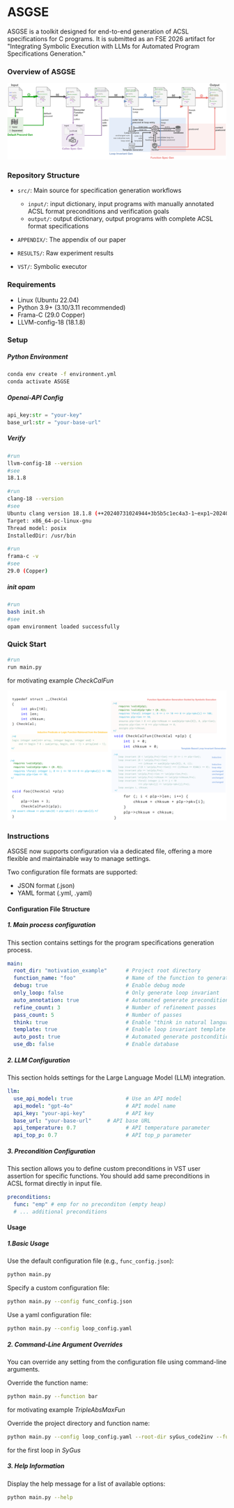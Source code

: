 # ASGSE

ASGSE is a toolkit designed for end-to-end generation of ACSL specifications for C programs. It is submitted as an FSE 2026 artifact for "Integrating Symbolic Execution with LLMs for Automated Program Specifications Generation."

### Overview of ASGSE

![workflow](./images/workflow.png)

### Repository Structure
- `src/`: Main source for specification generation workflows
  - `input/`: input dictionary, input programs with manually annotated ACSL format preconditions and verification goals
  - `output/`: output dictionary, output programs with complete ACSL format specifications

- `APPENDIX/`: The appendix of our paper
- `RESULTS/`: Raw experiment results
- `VST/`: Symbolic executor

### Requirements
- Linux (Ubuntu 22.04)
- Python 3.9+ (3.10/3.11 recommended)
- Frama-C (29.0 Copper)
- LLVM-config-18 (18.1.8)

### Setup 
##### Python Environment

```bash
conda env create -f environment.yml
conda activate ASGSE
```

##### Openai-API Config

```python
api_key:str = "your-key" 
base_url:str = "your-base-url" 
```

##### Verify

```bash
#run
llvm-config-18 --version
#see
18.1.8
```
```bash
#run
clang-18 --version
#see
Ubuntu clang version 18.1.8 (++20240731024944+3b5b5c1ec4a3-1~exp1~20240731145000.144)
Target: x86_64-pc-linux-gnu
Thread model: posix
InstalledDir: /usr/bin
```

```bash
#run
frama-c -v
#see
29.0 (Copper)
```

##### init opam

```bash
#run
bash init.sh
#see
opam environment loaded successfully
```

### Quick Start

```python
#run
run main.py
```
for motivating example *CheckCalFun*

![example](./images/example.png)

### Instructions

ASGSE now supports configuration via a dedicated file, offering a more flexible and maintainable way to manage settings. 

Two configuration file formats are supported:

- JSON format (.json)
- YAML format (.yml, .yaml)


#### Configuration File Structure

##### 1. Main process configuration

This section contains settings for the program specifications generation process.

```yaml
main:
  root_dir: "motivation_example"      # Project root directory
  function_name: "foo"                # Name of the function to generate
  debug: true                         # Enable debug mode
  only_loop: false                    # Only generate loop invariant
  auto_annotation: true               # Automated generate precondition
  refine_count: 3                     # Number of refinement passes
  pass_count: 5                       # Number of passes
  think: true                         # Enable "think in natural language" mode
  template: true                      # Enable loop invariant template
  auto_post: true                     # Automated generate postconditions
  use_db: false                       # Enable database
```

##### 2. LLM Configuration 

This section holds settings for the Large Language Model (LLM) integration.

```yml
llm:
  use_api_model: true                 # Use an API model
  api_model: "gpt-4o"                 # API model name
  api_key: "your-api-key"             # API key
  base_url: "your-base-url"     # API base URL
  api_temperature: 0.7                # API temperature parameter
  api_top_p: 0.7                      # API top_p parameter
```

##### 3. Precondition Configuration

This section allows you to define custom preconditions in VST user assertion for specific functions. You should add same preconditions in ACSL format directly in input file.

```yml
preconditions:
  func: "emp" # emp for no preconditon (empty heap)
  # ... additional preconditions
```

#### Usage

##### 1.Basic Usage

Use the default configuration file (e.g., `func_config.json`):

```bash
python main.py
```

Specify a custom configuration file:

```bash
python main.py --config func_config.json
```

Use a yaml configuration file:

```bash
python main.py --config loop_config.yaml
```

##### 2. Command-Line Argument Overrides

You can override any setting from the configuration file using command-line arguments.

Override the function name:

```bash
python main.py --function bar
```

for motivating example *TripleAbsMaxFun*

Override the project directory and function name: 

```bash
python main.py --config loop_config.yaml --root-dir syGus_code2inv --function foo1
```

for the first loop in *SyGus*

##### 3. Help Information

Display the help message for a list of available options:

```bash
python main.py --help
```

